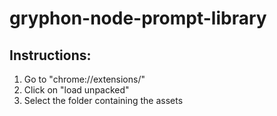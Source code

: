 # gryphon-node-prompt-library

## Instructions:
1. Go to "chrome://extensions/"
2. Click on "load unpacked"
3. Select the folder containing the assets
